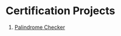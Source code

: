 
# Certification Projects

1. [Palindrome Checker](https://github.com/baraa-elhajj/JS-Algos-and-Data-Structures/tree/main/Projects/1-PalindromeChecker)